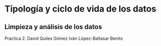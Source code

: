 # Tipología y ciclo de vida de los datos
## Limpieza y análisis de los datos
Practica 2.
David Quiles Gómez
Iván López-Baltasar Benito
